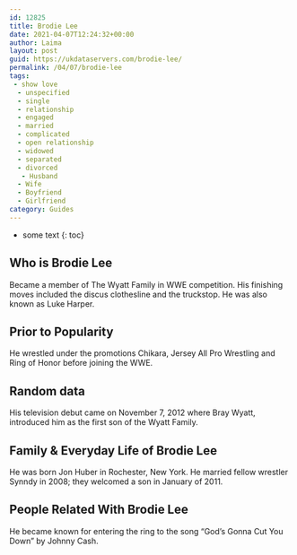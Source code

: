 ```yaml
---
id: 12825
title: Brodie Lee
date: 2021-04-07T12:24:32+00:00
author: Laima
layout: post
guid: https://ukdataservers.com/brodie-lee/
permalink: /04/07/brodie-lee
tags:
 - show love
  - unspecified
  - single
  - relationship
  - engaged
  - married
  - complicated
  - open relationship
  - widowed
  - separated
  - divorced
   - Husband
  - Wife
  - Boyfriend
  - Girlfriend
category: Guides
---
```


* some text
{: toc}


## Who is Brodie Lee
                  
                  
                  
Became a member of The Wyatt Family in WWE competition. His finishing moves included the discus clothesline and the truckstop. He was also known as Luke Harper. 
                  
              
            
              
            
                
                
                
## Prior to Popularity
                  
                  
                  
He wrestled under the promotions Chikara, Jersey All Pro Wrestling and Ring of Honor before joining the WWE.
                  
              
            
              
            
                
                
                
## Random data
                  
                  
                  
His television debut came on November 7, 2012 where Bray Wyatt, introduced him as the first son of the Wyatt Family.
                  
              
            
              
            
                
                
                
## Family & Everyday Life of Brodie Lee
                  
                  
                  
He was born Jon Huber in Rochester, New York. He married fellow wrestler Synndy in 2008; they welcomed a son in January of 2011.
                  
              
            
              
            
                
                
                
## People Related With Brodie Lee
                  
                  
                  
He became known for entering the ring to the song &#8220;God&#8217;s Gonna Cut You Down&#8221; by Johnny Cash.
                  
              
            
              
            
                
              
            
              
              
            
            
              
            
          
          
          